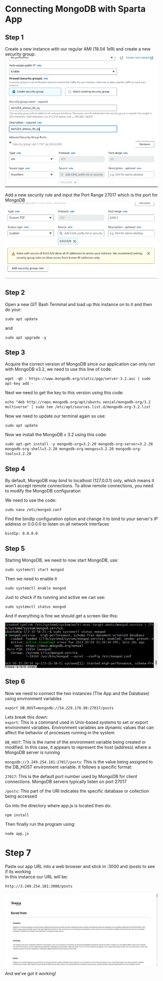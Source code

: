 # Connecting MongoDB with Sparta App

## Step 1
Create a new instance with our regular AMI (18.04 1e9) and create a new security group:
![Screenshot 2023-10-03 161314.png](images%2FScreenshot%202023-10-03%20161314.png)

Add a new security rule and input the Port Range 27017 which is the port for MongoDB
![Screenshot 2023-10-03 161406.png](images%2FScreenshot%202023-10-03%20161406.png)

## Step 2

Open a new GIT Bash Terminal and load up this instance on to it and then do your:
```
sudo apt update
```
and
```
sudo apt upgrade -y
```

## Step 3

Acquire the correct version of MongoDB since our application can only run with MongoDB v3.2, we need to use this line of code:
```
wget -qO - https://www.mongodb.org/static/pgp/server-3.2.asc | sudo apt-key add -
```

Next we need to get the key to this version using this code:
```
echo "deb http://repo.mongodb.org/apt/ubuntu xenial/mongodb-org/3.2 multiverse" | sudo tee /etc/apt/sources.list.d/mongodb-org-3.2.list
```

Now we need to update our terminal again so use: 
```
sudo apt update
```

Now we install the MongoDB v 3.2 using this code:
```
sudo apt-get install -y mongodb-org=3.2.20 mongodb-org-server=3.2.20 mongodb-org-shell=3.2.20 mongodb-org-mongos=3.2.20 mongodb-org-tools=3.2.20
```
## Step 4

By default, MongoDB may bind to localhost (127.0.0.1) only, which means it won't accept remote connections. To allow remote connections, you need to modify the MongoDB configuration

We need to use the code: 
```
sudo nano /etc/mongod.conf
```
Find the bindIp configuration option and change it to bind to your server's IP address or 0.0.0.0 to listen on all network interfaces
```
bindIp: 0.0.0.0
```
## Step 5

Starting MongoDB, we need to now start MongoDB, use:
```
sudo systemctl start mongod
```
Then we need to enable it
```
sudo systemctl enable mongod
```
Just to check if its running and active we can use:
```
sudo systemctl status mongod
```
And if everything is fine we should get a screen like this:

![Screenshot 2023-10-03 164147.png](images%2FScreenshot%202023-10-03%20164147.png)

## Step 6

Now we need to connect the two instances (The App and the Database)
using environment variables

```
export DB_HOST=mongodb://54.229.176.98:27017/posts
```
Lets break this down: <br>
`export`: This is a command used in Unix-based systems to set or export environment variables. Environment variables are dynamic values that can affect the behavior of processes running in the system <br>

`DB_HOST`: This is the name of the environment variable being created or modified. In this case, it appears to represent the host (address) where a MongoDB server is running <br>

`mongodb://3.249.254.181:27017/posts`: This is the value being assigned to the DB_HOST environment variable. It follows a specific format: <br>

`27017`: This is the default port number used by MongoDB for client connections. MongoDB servers typically listen on port 27017

`/posts`: This part of the URI indicates the specific database or collection being accessed

Go into the directory where app.js is located then do:
```
npm install
```

Then finally run the program using:
```
node app.js
```

# Step 7

Paste our app URL into a web browser and stick in :3000 and /posts to see if its working <br>
In this instance our URL will be:
```
http://3.249.254.181:3000/posts
```

![Screenshot 2023-10-03 170420.png](images%2FScreenshot%202023-10-03%20170420.png)

And we've got it working!





